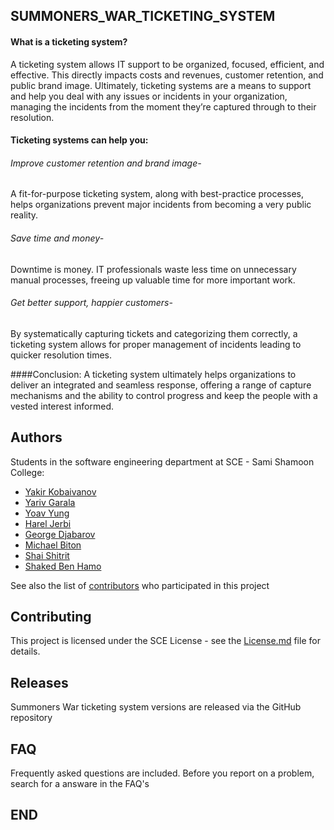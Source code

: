 
SUMMONERS_WAR_TICKETING_SYSTEM
--------------------------------

#### What is a ticketing system?

A ticketing system allows IT support to be organized, focused, efficient, and effective.
This directly impacts costs and revenues, customer retention, and public brand image.
Ultimately, ticketing systems are a means to support and help you deal with any issues or
incidents in your organization, managing the incidents from the moment they’re captured through to their resolution.

#### Ticketing systems can help you:

###### Improve customer retention and brand image-

A fit-for-purpose ticketing system, along with best-practice processes,
helps organizations prevent major incidents from becoming a very public reality.

###### Save time and money-
Downtime is money.
IT professionals waste less time on unnecessary manual processes, freeing up valuable time for more important work.

###### Get better support, happier customers-
By systematically capturing tickets and categorizing them correctly,
a ticketing system allows for proper management of incidents leading to quicker resolution times.

####Conclusion:
A ticketing system ultimately helps organizations to deliver an integrated and seamless response,
offering a range of capture mechanisms and the ability to control progress and keep the people with a vested interest informed.


## Authors

Students in the software engineering department at SCE - Sami Shamoon College:

* [Yakir Kobaivanov](https://github.com/yakirk1)
* [Yariv Garala](https://github.com/yariv1025)
* [Yoav Yung](https://github.com/Joaffzie)
* [Harel Jerbi](https://github.com/harel159)
* [George Djabarov](https://github.com/963gosha)
* [Michael Biton](https://github.com/Michaelbiton)
* [Shai Shitrit](https://github.com/shai1712)
* [Shaked Ben Hamo](https://github.com/ShakedBen)

See also the list of [contributors](https://github.com/yariv1025/SUMMONERS_WAR_TICKETING_SYSTEM/graphs/contributors) who participated in this project
## Contributing
This project is licensed under the SCE License - see the [License.md](https://gist.github.com/SUMMONERS_WAR_TICKETING_SYSTEM/LICENSE.md) file for details.

Releases
--------
Summoners War ticketing system versions are released via the GitHub repository

FAQ
----
Frequently asked questions are included.
Before you report on a problem, search for a answare in the FAQ's

## END